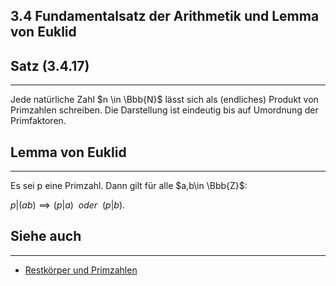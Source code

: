 ## 3.4 Fundamentalsatz der Arithmetik und Lemma von Euklid

## Satz (3.4.17)

***

Jede natürliche Zahl $n \in \Bbb{N}$ lässt sich als (endliches) Produkt von Primzahlen schreiben. Die Darstellung ist eindeutig bis auf Umordnung der Primfaktoren.

## Lemma von Euklid

***

Es sei p eine Primzahl. Dann gilt für alle $a,b\in \Bbb{Z}$:

$p\vert (ab) \implies (p\vert a) \ \ oder \ \ (p\vert b)$.

## Siehe auch

***

* [Restkörper und Primzahlen](</3. Algebraische Strukturen/3.4 Der Ring der ganzen Zahlen und seine Quotientenräume/Restkörper und Primzahlen.md>)

<!--ID: 1709288319903-->

